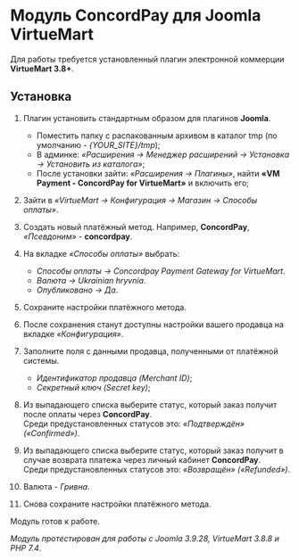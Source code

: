 # Модуль ConcordPay для Joomla VirtueMart 

Для работы требуется установленный плагин электронной коммерции **VirtueMart 3.8+**.

## Установка

1. Плагин установить стандартным образом для плагинов **Joomla**.
    - Поместить папку с распакованным архивом в каталог tmp (по умолчанию - *{YOUR_SITE}/tmp*);
    - В админке: *«Расширения -> Менеджер расширений -> Установка -> Установить из каталога»*;
    - После установки зайти: *«Расширения -> Плагины»*, найти **«VM Payment - ConcordPay for VirtueMart»** и включить его;

2. Зайти в *«VirtueMart -> Конфигурация -> Магазин -> Способы оплаты»*.

3. Создать новый платёжный метод. Например, **ConcordPay**, <br> *«Псевдоним»* - **concordpay**.

4. На вкладке *«Способы оплаты»* выбрать:
    - *Способы оплаты -> Concordpay Payment Gateway for VirtueMart*.
    - *Валюта -> Ukrainian hryvnia*.
    - *Опубликовано -> Да*.

5. Сохраните настройки платёжного метода.

6. После сохранения станут доступны настройки вашего продавца на вкладке *«Конфигурация»*.

7. Заполните поля с данными продавца, полученными от платёжной системы.
   - *Идентификатор продавца (Merchant ID)*;
   - *Секретный ключ (Secret key)*;

8. Из выпадающего списка выберите статус, который заказ получит после оплаты через **ConcordPay**.<br>
Среди предустановленных статусов это: *«Подтверждён» («Confirmed»)*.

9. Из выпадающего списка выберите статус, который заказ получит в случае возврата платежа через личный кабинет **ConcordPay**.<br>
Среди предустановленных статусов это: *«Возвращён» («Refunded»)*.

10. Валюта - *Гривна*.

11. Снова сохраните настройки платёжного метода.

Модуль готов к работе.

*Модуль протестирован для работы с Joomla 3.9.28, VirtueMart 3.8.8 и PHP 7.4*.